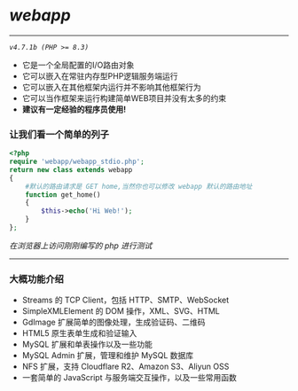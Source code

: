 # *webapp*
---
*`v4.7.1b (PHP >= 8.3)`*
- 它是一个全局配置的I/O路由对象
- 它可以嵌入在常驻内存型PHP逻辑服务端运行
- 它可以嵌入在其他框架内运行并不影响其他框架行为
- 它可以当作框架来运行构建简单WEB项目并没有太多的约束
- **建议有一定经验的程序员使用!**

### 让我们看一个简单的列子

```PHP
<?php
require 'webapp/webapp_stdio.php';
return new class extends webapp
{
	#默认的路由请求是 GET home,当然你也可以修改 webapp 默认的路由地址
	function get_home()
	{
		$this->echo('Hi Web!');
	}
};
```

*在浏览器上访问刚刚编写的 php 进行测试*

---

### 大概功能介绍
- Streams 的 TCP Client，包括 HTTP、SMTP、WebSocket
- SimpleXMLElement 的 DOM 操作，XML、SVG、HTML
- GdImage 扩展简单的图像处理，生成验证码、二维码
- HTML5 原生表单生成和验证输入
- MySQL 扩展和单表操作以及一些功能
- MySQL Admin 扩展，管理和维护 MySQL 数据库
- NFS 扩展，支持 Cloudflare R2、Amazon S3、Aliyun OSS
- 一套简单的 JavaScript 与服务端交互操作，以及一些常用函数